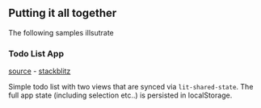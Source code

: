 ## Putting it all together

The following samples illsutrate

### Todo List App 

[source](https://github.com/sijakret/lit-shared-state/tree/main/examples/app-todo) - [stackblitz](https://stackblitz.com/github/sijakret/lit-shared-state/tree/main/examples/app-todo)

Simple todo list with two views that are synced via `lit-shared-state`.
The full app state (including selection etc..) is persisted in localStorage.

